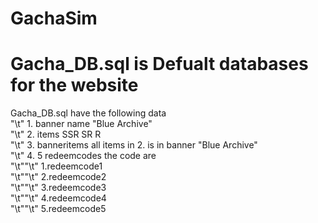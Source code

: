 
# GachaSim

# Gacha_DB.sql is Defualt databases for the website
  Gacha_DB.sql have the following data <br />
    "\t" 1. banner name "Blue Archive" <br />
    "\t" 2. items SSR SR R <br />
    "\t" 3. banneritems all items in 2. is in banner "Blue Archive" <br />
    "\t" 4. 5 redeemcodes the code are <br />
      "\t""\t" 1.redeemcode1 <br />
      "\t""\t" 2.redeemcode2 <br />
      "\t""\t"  3.redeemcode3 <br />
      "\t""\t" 4.redeemcode4 <br />
      "\t""\t" 5.redeemcode5 <br />
